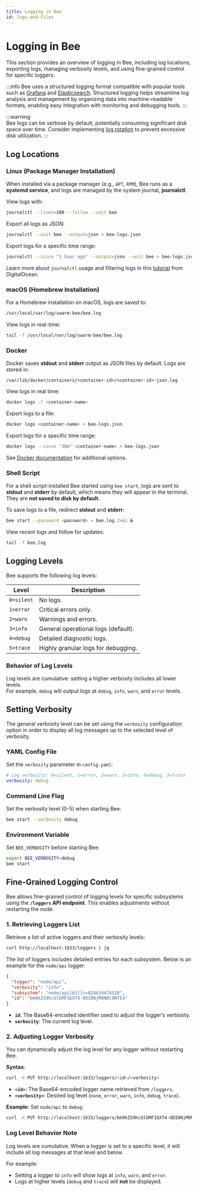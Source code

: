 ```yaml
---
title: Logging in Bee
id: logs-and-files
---
```


# Logging in Bee

This section provides an overview of logging in Bee, including log locations, exporting logs, managing verbosity levels, and using fine-grained control for specific loggers.

:::info
Bee uses a structured logging format compatible with popular tools such as [Grafana](https://grafana.com/) and [Elasticsearch](https://www.elastic.co/elasticsearch). Structured logging helps streamline log analysis and management by organizing data into machine-readable formats, enabling easy integration with monitoring and debugging tools.
:::

:::warning  
Bee logs can be verbose by default, potentially consuming significant disk space over time. Consider implementing [log rotation](https://en.wikipedia.org/wiki/Log_rotation) to prevent excessive disk utilization.
:::


## Log Locations

### **Linux (Package Manager Installation)**
When installed via a package manager (e.g., `APT`, `RPM`), Bee runs as a **systemd service**, and logs are managed by the system journal, **journalctl**.

View logs with:
```bash
journalctl --lines=100 --follow --unit bee
```

Export all logs as JSON:
```bash
journalctl --unit bee --output=json > bee-logs.json
```

Export logs for a specific time range:
```bash
journalctl --since "1 hour ago" --output=json --unit bee > bee-logs.json
```

Learn more about `journalctl` usage and filtering logs in this [tutorial](https://www.digitalocean.com/community/tutorials/how-to-use-journalctl-to-view-and-manipulate-systemd-logs) from DigitalOcean.


### **macOS (Homebrew Installation)**

For a Homebrew installation on macOS, logs are saved to:
```bash
/usr/local/var/log/swarm-bee/bee.log
```

View logs in real-time:
```bash
tail -f /usr/local/var/log/swarm-bee/bee.log
```


### **Docker**

Docker saves **stdout** and **stderr** output as JSON files by default. Logs are stored in:

```
/var/lib/docker/containers/<container-id>/<container-id>-json.log
```

View logs in real time:
```bash
docker logs -f <container-name>
```

Export logs to a file:
```bash
docker logs <container-name> > bee-logs.json
```

Export logs for a specific time range:
```bash
docker logs --since "30m" <container-name> > bee-logs.json
```

See [Docker documentation](https://docs.docker.com/reference/cli/docker/container/logs/) for additional options.


### **Shell Script**

For a shell script-installed Bee started using `bee start`, logs are sent to **stdout** and **stderr** by default, which means they will appear in the terminal. They are **not saved to disk by default**.

To save logs to a file, redirect **stdout** and **stderr**:

```bash
bee start --password <password> > bee.log 2>&1 &
```

View recent logs and follow for updates:
```bash
tail -f bee.log
```

## Logging Levels

Bee supports the following log levels:

| Level       | Description                        |
|-------------|------------------------------------|
| `0=silent` | No logs.                           |
| `1=error`  | Critical errors only.              |
| `2=warn`   | Warnings and errors.               |
| `3=info`   | General operational logs (default).|
| `4=debug`  | Detailed diagnostic logs.          |
| `5=trace`  | Highly granular logs for debugging.|

### Behavior of Log Levels

Log levels are cumulative: setting a higher verbosity includes all lower levels.  
For example, `debug` will output logs at `debug`, `info`, `warn`, and `error` levels.


## Setting Verbosity

The general verbosity level can be set using the `verbosity` configuration option in order to display all log messages up to the selected level of verbosity. 

### **YAML Config File**
Set the `verbosity` parameter in `config.yaml`:

```yaml
# Log verbosity: 0=silent, 1=error, 2=warn, 3=info, 4=debug, 5=trace
verbosity: debug
```

### **Command Line Flag**
Set the verbosity level (0-5) when starting Bee:

```bash
bee start --verbosity debug
```

### **Environment Variable**
Set `BEE_VERBOSITY` before starting Bee:

```bash
export BEE_VERBOSITY=debug
bee start
```


## Fine-Grained Logging Control

Bee allows fine-grained control of logging levels for specific subsystems using the **`/loggers` API endpoint**. This enables adjustments without restarting the node.

### **1. Retrieving Loggers List**

Retrieve a list of active loggers and their verbosity levels:

```bash
curl http://localhost:1633/loggers | jq
```

The list of loggers includes detailed entries for each subsystem. Below is an example for the `node/api` logger:

```json
{
  "logger": "node/api",
  "verbosity": "info",
  "subsystem": "node/api[0][]>>824634474528",
  "id": "bm9kZS9hcGlbMF1bXT4-ODI0NjM0NDc0NTI4"
}
```

- **`id`**: The Base64-encoded identifier used to adjust the logger’s verbosity.
- **`verbosity`**: The current log level.


### **2. Adjusting Logger Verbosity**

You can dynamically adjust the log level for any logger without restarting Bee.

**Syntax**:
```bash
curl -X PUT http://localhost:1633/loggers/<id>/<verbosity>
```

- **`<id>`**: The Base64-encoded logger name retrieved from `/loggers`.
- **`<verbosity>`**: Desired log level (`none`, `error`, `warn`, `info`, `debug`, `trace`).

**Example**: Set `node/api` to `debug`:
```bash
curl -X PUT http://localhost:1633/loggers/bm9kZS9hcGlbMF1bXT4-ODI0NjM0NDc0NTI4/debug
```

### Log Level Behavior Note

Log levels are cumulative. When a logger is set to a specific level, it will include all log messages at that level and below.  

For example:
- Setting a logger to `info` will show logs at `info`, `warn`, and `error`.
- Logs at higher levels (`debug` and `trace`) will **not** be displayed.

